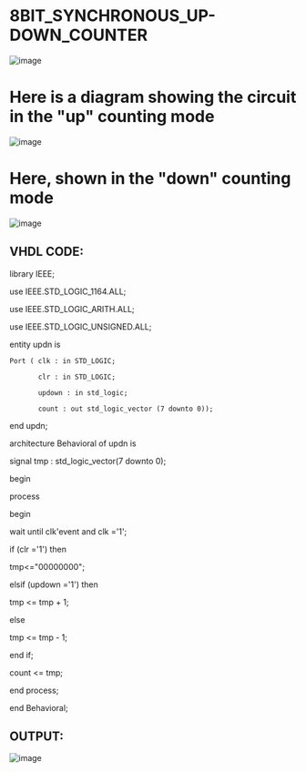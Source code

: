 # 8BIT_SYNCHRONOUS_UP-DOWN_COUNTER
![image](https://github.com/RESMIRNAIR/8BIT_SYNCHRONOUS_UP-DOWN_COUNTER/assets/154305926/e1af47bf-e77f-446e-9fe0-e0ca3d1a7cfd)
# Here is a diagram showing the circuit in the "up" counting mode
![image](https://github.com/RESMIRNAIR/8BIT_SYNCHRONOUS_UP-DOWN_COUNTER/assets/154305926/8a6dd34b-5226-4d93-9bff-d87ab85aeabc)
# Here, shown in the "down" counting mode
![image](https://github.com/RESMIRNAIR/8BIT_SYNCHRONOUS_UP-DOWN_COUNTER/assets/154305926/9a30ebd6-6692-48d0-b64b-41b896d6de4a)
## VHDL CODE:
library IEEE;

use IEEE.STD_LOGIC_1164.ALL;

use IEEE.STD_LOGIC_ARITH.ALL;

use IEEE.STD_LOGIC_UNSIGNED.ALL;

entity updn is

    Port ( clk : in STD_LOGIC;
    
           clr : in STD_LOGIC;
           
           updown : in std_logic;
           
           count : out std_logic_vector (7 downto 0));

end updn;

architecture Behavioral of updn is

signal tmp : std_logic_vector(7 downto 0);


begin

process

begin

wait until clk'event and clk ='1';

if (clr ='1') then

tmp<="00000000";

elsif (updown ='1') then

tmp <= tmp + 1;

else

tmp <= tmp - 1;


end if;

count <= tmp;

end process;

end Behavioral;
## OUTPUT:
![image](https://github.com/vandana9676/8BIT_SYNCHRONOUS_UP-DOWN_COUNTER/assets/165563035/7388f806-51cf-450b-996d-3bf1d3ffae03)
